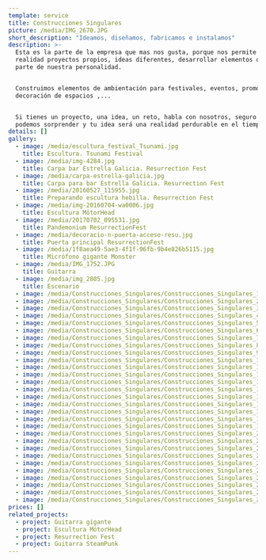 ```yaml
---
template: service
title: Construcciones Singulares
picture: /media/IMG_2670.JPG
short_description: "Ideamos, diseñamos, fabricamos e instalamos"
description: >-
  Esta es la parte de la empresa que mas nos gusta, porque nos permite hacer
  realidad proyectos propios, ideas diferentes, desarrollar elementos que forman
  parte de nuestra personalidad. 


  Construimos elementos de ambientación para festivales, eventos, promociones,
  decoración de espacios ,...


  Si tienes un proyecto, una idea, un reto, habla con nosotros, seguro que te
  podemos sorprender y tu idea será una realidad perdurable en el tiempo.
details: []
gallery:
  - image: /media/escultura_festival_Tsunami.jpg
    title: Escultura. Tsunami Festival
  - image: /media/img-4284.jpg
    title: Carpa bar Estrella Galicia. Resurrection Fest
  - image: /media/carpa-estrella-galicia.jpg
    title: Carpa para bar Estrella Galicia. Resurrection Fest
  - image: /media/20160527_115955.jpg
    title: Preparando escultura hebilla. Resurrection Fest
  - image: /media/img-20160704-wa0006.jpg
    title: Escultura MötorHead
  - image: /media/20170702_095531.jpg
    title: Pandemonium ResurrectionFest
  - image: /media/decoracio-n-puerta-acceso-resu.jpg
    title: Puerta principal ResurrectionFest
  - image: /media/1f8aea49-5ae3-4f1f-96fb-9b4e826b5115.jpg
    title: Micrófono gigante Monster
  - image: /media/IMG_1752.JPG
    title: Guitarra
  - image: /media/img_2805.jpg
    title: Escenario
  - image: /media/Construcciones_Singulares/Construcciones_Singulares_1.jpg
  - image: /media/Construcciones_Singulares/Construcciones_Singulares_2.jpg
  - image: /media/Construcciones_Singulares/Construcciones_Singulares_3.jpg
  - image: /media/Construcciones_Singulares/Construcciones_Singulares_4.jpg
  - image: /media/Construcciones_Singulares/Construcciones_Singulares_5.jpg
  - image: /media/Construcciones_Singulares/Construcciones_Singulares_6.jpg
  - image: /media/Construcciones_Singulares/Construcciones_Singulares_7.jpg
  - image: /media/Construcciones_Singulares/Construcciones_Singulares_8.jpg
  - image: /media/Construcciones_Singulares/Construcciones_Singulares_9.jpg
  - image: /media/Construcciones_Singulares/Construcciones_Singulares_10.jpg
  - image: /media/Construcciones_Singulares/Construcciones_Singulares_11.jpg
  - image: /media/Construcciones_Singulares/Construcciones_Singulares_12.jpg
  - image: /media/Construcciones_Singulares/Construcciones_Singulares_13.jpg
  - image: /media/Construcciones_Singulares/Construcciones_Singulares_14.jpg
  - image: /media/Construcciones_Singulares/Construcciones_Singulares_15.jpg
  - image: /media/Construcciones_Singulares/Construcciones_Singulares_16.jpg
  - image: /media/Construcciones_Singulares/Construcciones_Singulares_17.jpg
  - image: /media/Construcciones_Singulares/Construcciones_Singulares_18.jpg
  - image: /media/Construcciones_Singulares/Construcciones_Singulares_19.jpg
  - image: /media/Construcciones_Singulares/Construcciones_Singulares_20.jpg
  - image: /media/Construcciones_Singulares/Construcciones_Singulares_21.jpg
  - image: /media/Construcciones_Singulares/Construcciones_Singulares_22.jpg
  - image: /media/Construcciones_Singulares/Construcciones_Singulares_23.jpg
  - image: /media/Construcciones_Singulares/Construcciones_Singulares_24.jpg
  - image: /media/Construcciones_Singulares/Construcciones_Singulares_25.jpg
  - image: /media/Construcciones_Singulares/Construcciones_Singulares_26.jpg
  - image: /media/Construcciones_Singulares/Construcciones_Singulares_27.jpg
  - image: /media/Construcciones_Singulares/Construcciones_Singulares_28.jpg
  - image: /media/Construcciones_Singulares/Construcciones_Singulares_29.jpg
prices: []
related_projects:
  - project: Guitarra gigante
  - project: Escultura MötorHead
  - project: Resurrection Fest
  - project: Guitarra SteamPunk
---
```

